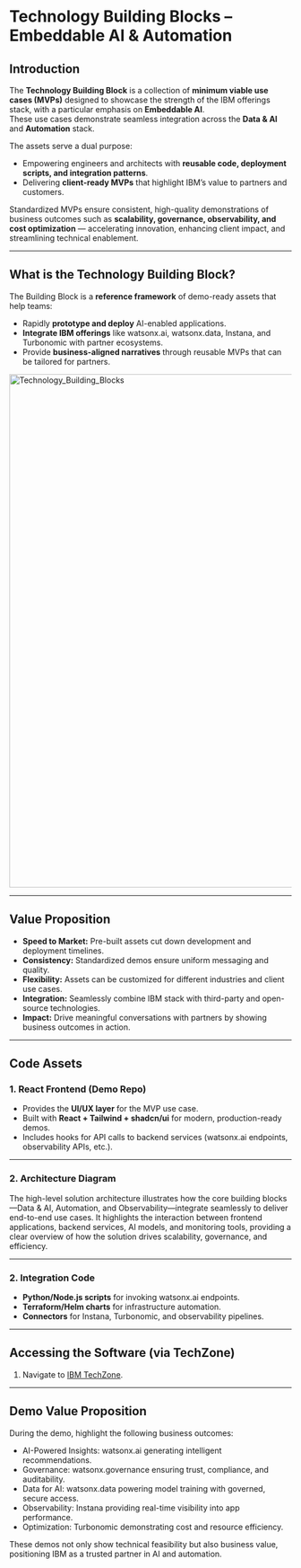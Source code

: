 # Technology Building Blocks – Embeddable AI & Automation

## Introduction  
The **Technology Building Block** is a collection of **minimum viable use cases (MVPs)** designed to showcase the strength of the IBM offerings stack, with a particular emphasis on **Embeddable AI**.  
These use cases demonstrate seamless integration across the **Data & AI** and **Automation** stack.  

The assets serve a dual purpose:  
- Empowering engineers and architects with **reusable code, deployment scripts, and integration patterns**.  
- Delivering **client-ready MVPs** that highlight IBM’s value to partners and customers.  

Standardized MVPs ensure consistent, high-quality demonstrations of business outcomes such as **scalability, governance, observability, and cost optimization** — accelerating innovation, enhancing client impact, and streamlining technical enablement.

---

## What is the Technology Building Block?  
The Building Block is a **reference framework** of demo-ready assets that help teams:  
- Rapidly **prototype and deploy** AI-enabled applications.  
- **Integrate IBM offerings** like watsonx.ai, watsonx.data, Instana, and Turbonomic with partner ecosystems.  
- Provide **business-aligned narratives** through reusable MVPs that can be tailored for partners.  

<img width="1718" height="914" alt="Technology_Building_Blocks" src="https://github.com/user-attachments/assets/7aa992ae-9b1b-4aea-ba90-734a8efb0e37" />

---

## Value Proposition  
- **Speed to Market:** Pre-built assets cut down development and deployment timelines.  
- **Consistency:** Standardized demos ensure uniform messaging and quality.  
- **Flexibility:** Assets can be customized for different industries and client use cases.  
- **Integration:** Seamlessly combine IBM stack with third-party and open-source technologies.  
- **Impact:** Drive meaningful conversations with partners by showing business outcomes in action.  

---

## Code Assets  

### 1. React Frontend (Demo Repo)  
- Provides the **UI/UX layer** for the MVP use case.  
- Built with **React + Tailwind + shadcn/ui** for modern, production-ready demos.  
- Includes hooks for API calls to backend services (watsonx.ai endpoints, observability APIs, etc.).  

---

### 2. Architecture Diagram
The high-level solution architecture illustrates how the core building blocks—Data & AI, Automation, and Observability—integrate seamlessly to deliver end-to-end use cases. It highlights the interaction between frontend applications, backend services, AI models, and monitoring tools, providing a clear overview of how the solution drives scalability, governance, and efficiency.

---

### 2. Integration Code  
- **Python/Node.js scripts** for invoking watsonx.ai endpoints.  
- **Terraform/Helm charts** for infrastructure automation.  
- **Connectors** for Instana, Turbonomic, and observability pipelines.  

---

## Accessing the Software (via TechZone)  
1. Navigate to [IBM TechZone](https://techzone.ibm.com/).  

---

## Demo Value Proposition

During the demo, highlight the following business outcomes:
- AI-Powered Insights: watsonx.ai generating intelligent recommendations.
- Governance: watsonx.governance ensuring trust, compliance, and auditability.
- Data for AI: watsonx.data powering model training with governed, secure access.
- Observability: Instana providing real-time visibility into app performance.
- Optimization: Turbonomic demonstrating cost and resource efficiency.

These demos not only show technical feasibility but also business value, positioning IBM as a trusted partner in AI and automation.
